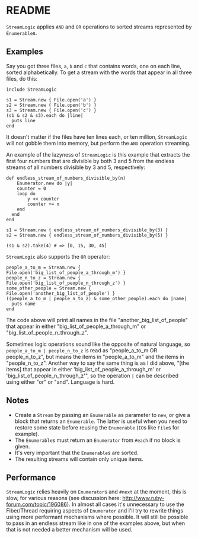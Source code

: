 # README

`StreamLogic` applies `AND` and `OR` operations to sorted streams represented by `Enumerable`s.

## Examples

Say you got three files, `a`, `b` and `c` that contains words, one on each line, sorted alphabetically. To get a stream with the words that appear in all three files, do this:

    include StreamLogic

    s1 = Stream.new { File.open('a') }
    s2 = Stream.new { File.open('b') }
    s3 = Stream.new { File.open('c') }
    (s1 & s2 & s3).each do |line|
      puts line
    end

It doesn't matter if the files have ten lines each, or ten million, `StreamLogic` will not gobble them into memory, but perform the `AND` operation streaming.

An example of the lazyness of `StreamLogic` is this example that extracts the first four numbers that are divisible by both 3 and 5 from the endless streams of all numbers divisible by 3 and 5, respectively:

    def endless_stream_of_numbers_divisible_by(n)
    	Enumerator.new do |y|
      	counter = 0
        loop do
        	y << counter
        	counter += n
        end
      end
    end

    s1 = Stream.new { endless_stream_of_numbers_divisible_by(3) }
    s2 = Stream.new { endless_stream_of_numbers_divisible_by(5) }

    (s1 & s2).take(4) # => [0, 15, 30, 45]

`StreamLogic` also supports the `OR` operator:

    people_a_to_m = Stream.new { File.open('big_list_of_people_a_through_m') }
    people_n_to_z = Stream.new { File.open('big_list_of_people_n_through_z') }
    some_other_people = Stream.new { File.open('another_big_list_of_people') }
    ((people_a_to_m | people_n_to_z) & some_other_people).each do |name|
      puts name
    end

The code above will print all names in the file "another_big_list_of_people" that appear in either "big_list_of_people_a_through_m" or "big_list_of_people_n_through_z".

Sometimes logic operations sound like the opposite of natural language, so `people_a_to_m | people_n_to_z` is read as "people_a_to_m OR people_n_to_z", but means the items in "people_a_to_m" and the items in "people_n_to_z". Another way to say the same thing is as I did above, "[the items] that appear in either 'big_list_of_people_a_through_m' or 'big_list_of_people_n_through_z'", so the operation `|` can be described using either "or" or "and". Language is hard.

## Notes

* Create a `Stream` by passing an `Enumerable` as parameter to `new`, or give a block that returns an `Enumerable`. The latter is useful when you need to restore some state before reusing the `Enumerable` (`IO`s like `File`s for example).
* The `Enumerable`s must return an `Enumerator` from `#each` if no block is given.
* It's very important that the `Enumerable`s are sorted.
* The resulting streams will contain only unique items.

## Performance

`StreamLogic` relies heavily on `Enumerator`s and `#next` at the moment, this is slow, for various reasons (see discussion here: http://www.ruby-forum.com/topic/196086). In almost all cases it's unnecessary to use the Fiber/Thread requiring aspects of `Enumerator` and I'll try to rewrite things using more performant mechanisms where possible. It will still be possible to pass in an endless stream like in one of the examples above, but when that is not needed a better mechanism will be used.